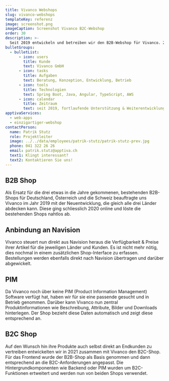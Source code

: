 ```yaml
---
title: Vivanco Webshops
slug: vivanco-webshops
templateKey: referenz
image: screenshot.png
imageCaption: Screenshot Vivanco B2C-Webshop
order: 30
description: >-
  Seit 2019 entwickeln und betreiben wir den B2B-Webshop für Vivanco. 2021 kam dann noch der neue B2C-Webshop hinzu.
bulletGroups:
  - bulletList:
      - icon: users
        title: Kunde
        text: Vivanco GmbH
      - icon: tasks
        title: Aufgaben
        text: Beratung, Konzeption, Entwicklung, Betrieb
      - icon: tools
        title: Technologien
        text: Spring Boot, Java, Angular, TypeScript, AWS
      - icon: calendar
        title: Zeitraum
        text: seit 2019, fortlaufende Unterstützung & Weiterentwicklung
apptivaServices:
  - web-apps
  - einzigartiger-webshop
contactPerson:
  name: Patrik Stutz
  role: Projektleiter
  image: ../../data/employees/patrik-stutz/patrik-stutz-prev.jpg
  phone: 041 322 26 26
  email: patrik.stutz@apptiva.ch
  text1: Klingt interessant?
  text2: Kontaktieren Sie uns!
---
```


## B2B Shop

Als Ersatz für die drei etwas in die Jahre gekommenen, bestehenden B2B-Shops für Deutschland, Österreich und die Schweiz beauftragte uns Vivanco im Jahr 2019 mit der Neuentwicklung, die gleich alle drei Länder abdecken kann. Diese ging schliesslich 2020 online und löste die bestehenden Shops nahtlos ab.

## Anbindung an Navision

Vivanco steuert nun direkt aus Navision heraus die Verfügbarkeit & Preise ihrer Artikel für die jeweiligen Länder und Kunden. Es ist nicht mehr nötig, dies nochmal in einem zusätzlichen Shop-Interface zu erfassen. Bestellungen werden ebenfalls direkt nach Navision übertragen und darüber abgewickelt.

## PIM

Da Vivanco noch über keine PIM (Product Information Management) Software verfügt hat, haben wir für sie eine passende gesucht und in Betrieb genommen. Darüber kann Vivanco nun zentral Produktinformationen wie Beschreibung, Attribute, Bilder und Downloads hinterlegen. Der Shop bezieht diese Daten automatisch und zeigt diese entsprechend an.

## B2C Shop

Auf den Wunsch hin ihre Produkte auch selbst direkt an Endkunden zu vertreiben entwickelten wir in 2021 zusammen mit Vivanco den B2C-Shop. Für das Frontend wurde der B2B-Shop als Basis genommen und dann entsprechend an die B2C-Anforderungen angepasst. Die Hintergrundkomponenten wie Backend oder PIM wurden um B2C-Funktionen ertweitert und werden nun von beiden Shops verwendet.

